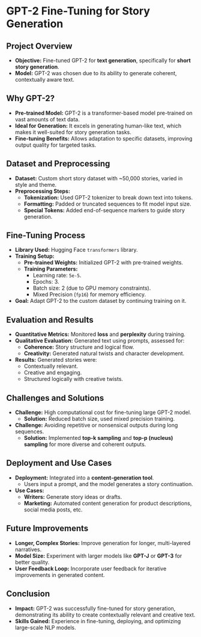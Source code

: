 # GPT-2 Fine-Tuning for Story Generation

## Project Overview
- **Objective:** Fine-tuned GPT-2 for **text generation**, specifically for **short story generation**.
- **Model:** GPT-2 was chosen due to its ability to generate coherent, contextually aware text.

## Why GPT-2?
- **Pre-trained Model:** GPT-2 is a transformer-based model pre-trained on vast amounts of text data.
- **Ideal for Generation:** It excels in generating human-like text, which makes it well-suited for story generation tasks.
- **Fine-tuning Benefits:** Allows adaptation to specific datasets, improving output quality for targeted tasks.

## Dataset and Preprocessing
- **Dataset:** Custom short story dataset with ~50,000 stories, varied in style and theme.
- **Preprocessing Steps:**
  - **Tokenization:** Used GPT-2 tokenizer to break down text into tokens.
  - **Formatting:** Padded or truncated sequences to fit model input size.
  - **Special Tokens:** Added end-of-sequence markers to guide story generation.

## Fine-Tuning Process
- **Library Used:** Hugging Face `transformers` library.
- **Training Setup:**
  - **Pre-trained Weights:** Initialized GPT-2 with pre-trained weights.
  - **Training Parameters:**
    - Learning rate: `5e-5`.
    - Epochs: 3.
    - Batch size: 2 (due to GPU memory constraints).
    - Mixed Precision (`fp16`) for memory efficiency.
- **Goal:** Adapt GPT-2 to the custom dataset by continuing training on it.

## Evaluation and Results
- **Quantitative Metrics:** Monitored **loss** and **perplexity** during training.
- **Qualitative Evaluation:** Generated text using prompts, assessed for:
  - **Coherence:** Story structure and logical flow.
  - **Creativity:** Generated natural twists and character development.
- **Results:** Generated stories were:
  - Contextually relevant.
  - Creative and engaging.
  - Structured logically with creative twists.

## Challenges and Solutions
- **Challenge:** High computational cost for fine-tuning large GPT-2 model.
  - **Solution:** Reduced batch size, used mixed precision training.
- **Challenge:** Avoiding repetitive or nonsensical outputs during long sequences.
  - **Solution:** Implemented **top-k sampling** and **top-p (nucleus) sampling** for more diverse and coherent outputs.

## Deployment and Use Cases
- **Deployment:** Integrated into a **content-generation tool**.
  - Users input a prompt, and the model generates a story continuation.
- **Use Cases:** 
  - **Writers:** Generate story ideas or drafts.
  - **Marketing:** Automated content generation for product descriptions, social media posts, etc.

## Future Improvements
- **Longer, Complex Stories:** Improve generation for longer, multi-layered narratives.
- **Model Size:** Experiment with larger models like **GPT-J** or **GPT-3** for better quality.
- **User Feedback Loop:** Incorporate user feedback for iterative improvements in generated content.

## Conclusion
- **Impact:** GPT-2 was successfully fine-tuned for story generation, demonstrating its ability to create contextually relevant and creative text.
- **Skills Gained:** Experience in fine-tuning, deploying, and optimizing large-scale NLP models.

